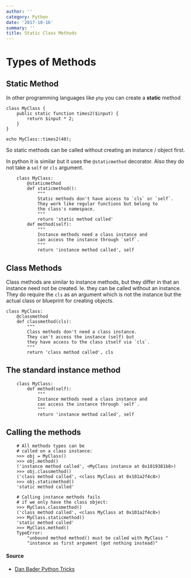 ```yaml
---
author: ''
category: Python
date: '2017-10-16'
summary: ''
title: Static Class Methods
---
```

# Types of Methods

## Static Method

In other programming languages like `php` you can create a **static** method

    class MyClass {
        public static function times2($input) {
            return $input * 2;
        }
    }

    echo MyClass::times2(40);

So static methods can be called without creating an instance / object first.

In python it is similar but it uses the `@staticmethod` decorator. 
Also they do not take a `self` or `cls` argument.

        class MyClass:
            @staticmethod
            def staticmethod():
                """
                Static methods don't have access to `cls` or `self`.
                They work like regular functions but belong to
                the class's namespace.
                """
                return 'static method called'
            def method(self):
                """
                Instance methods need a class instance and
                can access the instance through `self`.
                """
                return 'instance method called', self

## Class Methods

Class methods are similar to instance methods, but they differ in that an instance need not be created.
Ie. they can be called without an instance. They do require the `cls` as an argument which is not the instance but the actual class or blueprint for creating objects.

    class MyClass:
        @classmethod
        def classmethod(cls):
            """
            Class methods don't need a class instance.
            They can't access the instance (self) but
            they have access to the class itself via `cls`.
            """
            return 'class method called', cls

## The standard instance method

        class MyClass:
            def method(self):
                """
                Instance methods need a class instance and
                can access the instance through `self`.
                """
                return 'instance method called', self

## Calling the methods

        # All methods types can be
        # called on a class instance:
        >>> obj = MyClass()
        >>> obj.method()
        ('instance method called', <MyClass instance at 0x1019381b8>)
        >>> obj.classmethod()
        ('class method called', <class MyClass at 0x101a2f4c8>)
        >>> obj.staticmethod()
        'static method called'

        # Calling instance methods fails
        # if we only have the class object:
        >>> MyClass.classmethod()
        ('class method called', <class MyClass at 0x101a2f4c8>)
        >>> MyClass.staticmethod()
        'static method called'
        >>> MyClass.method()
        TypeError: 
            "unbound method method() must be called with MyClass "
            "instance as first argument (got nothing instead)"

#### Source

* [Dan Bader Python Tricks](https://dbader.org)